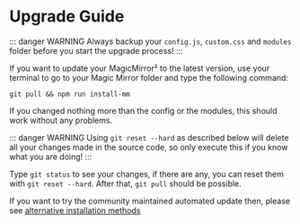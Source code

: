 # Upgrade Guide

::: danger WARNING
Always backup your `config.js`, `custom.css` and `modules` folder before you start the upgrade process!
:::

If you want to update your MagicMirror² to the latest version, use your terminal to go to your Magic Mirror folder and type the following command:

```
git pull && npm run install-mm
```

If you changed nothing more than the config or the modules, this should work without any problems.

::: danger WARNING
Using `git reset --hard` as described below will delete all your changes made in the source code, so only execute this if you know what you are doing!
:::

Type `git status` to see your changes, if there are any, you can reset them with `git reset --hard`. After that, `git pull` should be possible.

If you want to try the community maintained automated update then, please see [alternative installation methods](installation.md#alternative-installation-methods)
